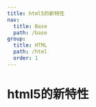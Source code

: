 ```yaml
---
title: html5的新特性
nav:
  title: Base
  path: /base
group:
  title: HTML
  path: /html
  order: 1
---
```


# html5的新特性
